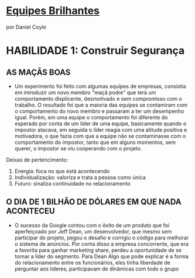 # [Equipes Brilhantes]()

por Daniel Coyle

# HABILIDADE 1: Construir Segurança

## AS MAÇÃS BOAS

- Um experimento foi feito com algumas equipes de empresas, consistia em introduzir um novo membro "maçã podre" que terá um comportamento displicente, desmotivado e sem compromisso com o trabalho. O resultado foi que a maioria das equipes se contamiram com o comportamento do novo membro e passaram a ter um desempenho igual. Porém, em uma equipe o comportamento foi diferente do esperado por conta de um líder de uma equipe, basicamente quando o impostor atacava, em seguida o líder reagia com uma atitude positiva e motivadora, o que fazia com que a equipe não se contaminasse com o comportamento do impostor, tanto que em alguns momentos, sem querer, o impostor se viu cooperando com o projeto.

Deixas de pertencimento:

1. Energia: foca no que está acontecendo
2. Individualização: valoriza e trata a pessoa como única
3. Futuro: sinaliza continuidade no relacionamento

## O DIA DE 1 BILHÃO DE DÓLARES EM QUE NADA ACONTECEU

- O sucesso da Google contou com o êxito de um produto que foi aperfeiçoado por Jeff Dean, um desenvolvedor, que mesmo sem participar do projeto, pegou o desafio e corrigiu o código para melhorar o sistema de anúncios. Por conta disso a empresa concorrente, que era a favorita para ganhar marketing share, perdeu a oportunidade de se tornar a líder do segmento. Para Dean Algo que pode explicar é a forma do relacionamento entre os funcionários, eles tinha liberdade de perguntar aos líderes, participavam de dinâmicas com todo o grupo
